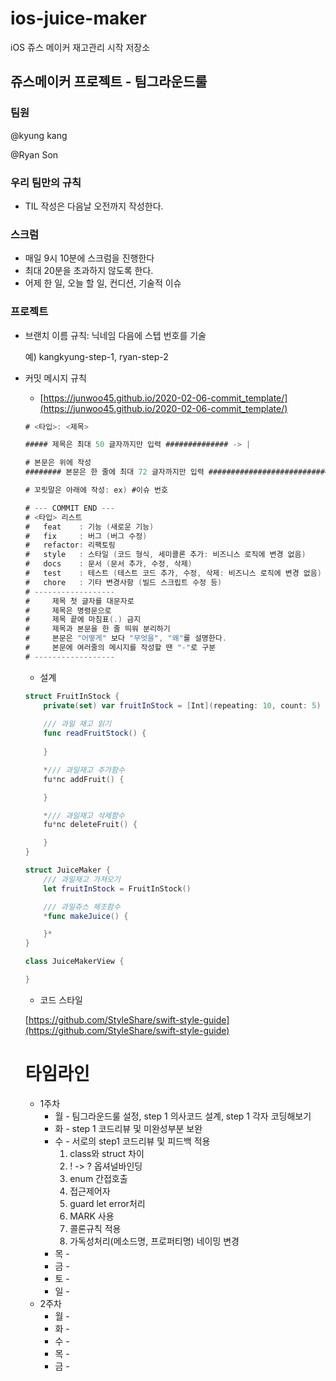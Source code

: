 # ios-juice-maker
iOS 쥬스 메이커 재고관리 시작 저장소

## 쥬스메이커 프로젝트 - 팀그라운드룰

### 팀원

@kyung kang 

@Ryan Son 

### ****우리 팀만의 규칙****

- TIL 작성은 다음날 오전까지 작성한다.

### ****스크럼****

- 매일 9시 10분에 스크럼을 진행한다
- 최대 20분을 초과하지 않도록 한다.
- 어제 한 일, 오늘 할 일, 컨디션, 기술적 이슈

### ****프로젝트****

- 브랜치 이름 규칙: 닉네임 다음에 스텝 번호를 기술

    예) kangkyung-step-1, ryan-step-2

- 커밋 메시지 규칙
    - [https://junwoo45.github.io/2020-02-06-commit_template/](https://junwoo45.github.io/2020-02-06-commit_template/)

    ```swift
    # <타입>: <제목>

    ##### 제목은 최대 50 글자까지만 입력 ############## -> |

    # 본문은 위에 작성
    ######## 본문은 한 줄에 최대 72 글자까지만 입력 ########################### -> |

    # 꼬릿말은 아래에 작성: ex) #이슈 번호

    # --- COMMIT END ---
    # <타입> 리스트
    #   feat    : 기능 (새로운 기능)
    #   fix     : 버그 (버그 수정)
    #   refactor: 리팩토링
    #   style   : 스타일 (코드 형식, 세미콜론 추가: 비즈니스 로직에 변경 없음)
    #   docs    : 문서 (문서 추가, 수정, 삭제)
    #   test    : 테스트 (테스트 코드 추가, 수정, 삭제: 비즈니스 로직에 변경 없음)
    #   chore   : 기타 변경사항 (빌드 스크립트 수정 등)
    # ------------------
    #     제목 첫 글자를 대문자로
    #     제목은 명령문으로
    #     제목 끝에 마침표(.) 금지
    #     제목과 본문을 한 줄 띄워 분리하기
    #     본문은 "어떻게" 보다 "무엇을", "왜"를 설명한다.
    #     본문에 여러줄의 메시지를 작성할 땐 "-"로 구분
    # ------------------
    ```

    - 설계

    ```swift
    struct FruitInStock {
    	private(set) var fruitInStock = [Int](repeating: 10, count: 5)
    	
    	/// 과일 재고 읽기 
    	func readFruitStock() {
    	
    	}

    	*/// 과일재고 추가함수
    	fu*nc addFruit() {

    	}

    	*/// 과일재고 삭제함수
    	fu*nc deleteFruit() {

    	}
    }

    struct JuiceMaker {
    	/// 과일재고 가져오기
    	let fruitInStock = FruitInStock()

    	/// 과일쥬스 제조함수
    	*func makeJuice() {

    	}*
    }

    class JuiceMakerView {

    }
    ```

    - 코드 스타일

    [https://github.com/StyleShare/swift-style-guide](https://github.com/StyleShare/swift-style-guide)

    # 타임라인

    - 1주차
        - 월 - 팀그라운드룰 설정, step 1 의사코드 설계, step 1 각자 코딩해보기
        - 화 - step 1 코드리뷰 및 미완성부분 보완
        - 수 - 서로의 step1 코드리뷰 및 피드백 적용
            1. class와 struct 차이
            2. ! -> ? 옵셔널바인딩
            3. enum 간접호출
            4. 접근제어자
            5. guard let error처리
            6. MARK 사용
            7. 콜론규칙 적용
            8. 가독성처리(메소드명, 프로퍼티명) 네이밍 변경
        - 목 -
        - 금 -
        - 토 -
        - 일 -
    - 2주차
        - 월 -
        - 화 -
        - 수 -
        - 목 -
        - 금 -
